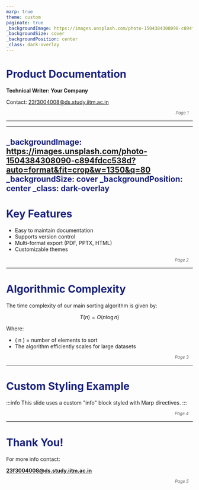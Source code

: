 ```yaml
---
marp: true
theme: custom
paginate: true
_backgroundImage: https://images.unsplash.com/photo-1504384308090-c894fdcc538d?auto=format&fit=crop&w=1350&q=80
_backgroundSize: cover
_backgroundPosition: center
_class: dark-overlay
---
```


<!--
Custom theme CSS for Marp
You can customize colors, fonts, etc.
-->
<style>
section {
  font-family: 'Segoe UI', Tahoma, Geneva, Verdana, sans-serif;
  color: #333;
  background-color: #f9f9f9;
}
h1, h2, h3 {
  color: #1a237e;
}
footer {
  font-size: 0.8em;
  color: #666;
  text-align: right;
  padding-right: 1em;
  font-style: italic;
}
</style>

<!--
Define the theme for Marp via YAML and CSS
-->
<!--
You can also define CSS variables here if you want to override Marp default theme variables.
-->

<!--
Note: Marp custom themes usually go in separate CSS files, but inline CSS works for simplicity.
-->

<!-- First slide -->
# Product Documentation

**Technical Writer: Your Company**

Contact: <23f3004008@ds.study.iitm.ac.in>

<footer>Page 1</footer>

---

<!-- Slide with background image -->
<!-- Marp directive for background image -->
<!-- The image URL should be accessible locally or via URL -->

<!-- Background image slide -->
<!-- You can replace the URL with any image you want -->

<!-- Use class: lead to make text bigger -->

<!-- Using Marp directive to add background image -->
<!-- Add custom styling below -->

<!--
background-image: url('https://images.unsplash.com/photo-1504384308090-c894fdcc538d?auto=format&fit=crop&w=1350&q=80')
background-size: cover
background-position: center
-->

<!--
Add this directive in YAML for Marp or as a comment above slide
-->

<!-- Slide with background image and overlay for readability -->
<!-- We'll do a dark overlay with CSS on this slide -->

<!-- Markdown slide -->
<!-- Add background image directive in frontmatter for this slide -->

<!-- Using comment style: -->

<!--
_backgroundImage: https://images.unsplash.com/photo-1504384308090-c894fdcc538d?auto=format&fit=crop&w=1350&q=80
_backgroundSize: cover
_backgroundPosition: center
-->

<!-- Marp recommends using comments with underscores for background settings -->

<!-- So putting it together: -->

<!-- Next slide -->

<!--
---
_backgroundImage: https://images.unsplash.com/photo-1504384308090-c894fdcc538d?auto=format&fit=crop&w=1350&q=80
_backgroundSize: cover
_backgroundPosition: center
---
-->

<!-- Now actual content -->

---
_backgroundImage: https://images.unsplash.com/photo-1504384308090-c894fdcc538d?auto=format&fit=crop&w=1350&q=80
_backgroundSize: cover
_backgroundPosition: center
_class: dark-overlay
---

# Key Features

- Easy to maintain documentation
- Supports version control
- Multi-format export (PDF, PPTX, HTML)
- Customizable themes

<footer>Page 2</footer>

<style>
section.dark-overlay {
  position: relative;
  color: white;
}
section.dark-overlay::before {
  content: "";
  position: absolute;
  inset: 0;
  background: rgba(0,0,0,0.5);
  z-index: 0;
}
section.dark-overlay > * {
  position: relative;
  z-index: 1;
}
</style>

---

# Algorithmic Complexity

The time complexity of our main sorting algorithm is given by:

$$
T(n) = O(n \log n)
$$

Where:

- \( n \) = number of elements to sort
- The algorithm efficiently scales for large datasets

<footer>Page 3</footer>

---

# Custom Styling Example

:::info
This slide uses a custom "info" block styled with Marp directives.
:::

<style>
/* Styling for info block */
section .remark-slide-content blockquote.info {
  background: #e8f0fe;
  border-left: 6px solid #1a237e;
  padding: 1em 1.5em;
  color: #1a237e;
  font-style: normal;
  border-radius: 4px;
}
</style>

<footer>Page 4</footer>

---

# Thank You!

For more info contact:

**23f3004008@ds.study.iitm.ac.in**

<footer>Page 5</footer>
